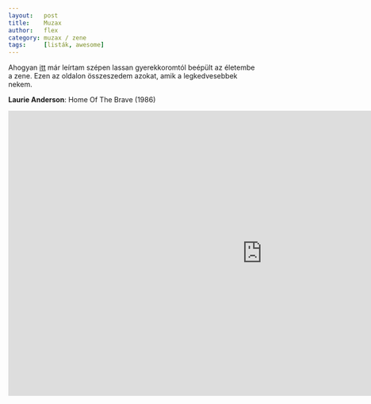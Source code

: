 ```yaml
---
layout:   post
title:    Muzax
author:   flex
category: muzax / zene
tags:     [listák, awesome]
---
```


Ahogyan <a href="timeline.html">itt</a> már leírtam szépen lassan gyerekkoromtól beépült az életembe a zene. Ezen az oldalon összeszedem azokat, amik a legkedvesebbek nekem.

**Laurie Anderson**: Home Of The Brave (1986)

<div class="videocontainer"><iframe src="https://www.youtube.com/embed/mua8Pr6uRso" frameborder="0" allowfullscreen class="iframeshadow" width="1024" height="576"></iframe></div>